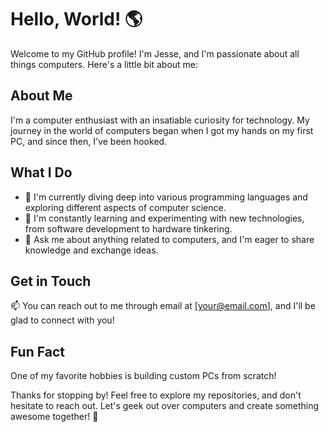 # Hello, World! 🌎

Welcome to my GitHub profile! I'm Jesse, and I'm passionate about all things computers. Here's a little bit about me:

## About Me

I'm a computer enthusiast with an insatiable curiosity for technology. My journey in the world of computers began when I got my hands on my first PC, and since then, I've been hooked.

## What I Do

- 🚀 I'm currently diving deep into various programming languages and exploring different aspects of computer science.
- 🌱 I'm constantly learning and experimenting with new technologies, from software development to hardware tinkering.
- 💬 Ask me about anything related to computers, and I'm eager to share knowledge and exchange ideas.

## Get in Touch

📫 You can reach out to me through email at [your@email.com], and I'll be glad to connect with you!

## Fun Fact

One of my favorite hobbies is building custom PCs from scratch!

Thanks for stopping by! Feel free to explore my repositories, and don't hesitate to reach out. Let's geek out over computers and create something awesome together! 🚀
